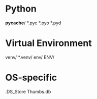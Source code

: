 # Python
__pycache__/
*.pyc
*.pyo
*.pyd

# Virtual Environment
venv/
*.venv/
env/
ENV/

# OS-specific
.DS_Store
Thumbs.db